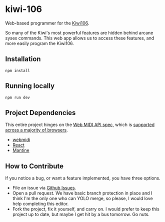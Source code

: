 # kiwi-106
Web-based programmer for the [Kiwi106](https://kiwitechnics.com/kiwi-106.htm). 

So many of the Kiwi's most powerful features are hidden behind arcane sysex commands. This web app allows us to access these features, and more easily program the Kiwi106.

## Installation
```
npm install
```

## Running locally
```
npm run dev
```

## Project Dependencies
This entire project hinges on the [Web MIDI API spec](https://webaudio.github.io/web-midi-api/), which is [supported across a majority of browsers](https://caniuse.com/?search=webmidi).

- [webmidi](https://webmidijs.org)
- [React](https://react.dev)
- [Mantine](https://mantine.dev)

## How to Contribute
If you notice a bug, or want a feature implemented, you have three options.
- File an issue via [Github Issues](https://github.com/dznqbit/kiwi-106/issues).
- Open a pull request. We have basic branch protection in place and I think I'm the only one who can YOLO merge, so please, I would love help completing this editor.
- Fork the project, fix it yourself, and carry on. I would prefer to keep this project up to date, but maybe I get hit by a bus tomorrow. Go nuts.
